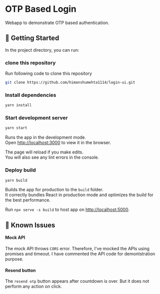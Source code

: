 # OTP Based Login

Webapp to demonstrate OTP based authentication.

## 🚀 Getting Started

In the project directory, you can run:

### clone this repository

Run following code to clone this repository

```sh
git clone https://github.com/himanshumehta1114/login-ui.git
```

### Install dependencies

```sh
yarn install
```

### Start development server

```sh
yarn start
```

Runs the app in the development mode.\
Open [http://localhost:3000](http://localhost:3000) to view it in the browser.

The page will reload if you make edits.\
You will also see any lint errors in the console.

### Deploy build

```sh
yarn build
```

Builds the app for production to the `build` folder.\
It correctly bundles React in production mode and optimizes the build for the best performance.

Run `npx serve -s build` to host app on [http://localhost:5000](http://localhost:5000).

## 🐛 Known Issues

#### Mock API

The mock API throws `CORS` error. Therefore, I've mocked the APIs using promises and timeout. I have commented the API code for demontstration purpose.

#### Resend button

The `resend otp` button appears after countdown is over. But it does not perform any action on click.